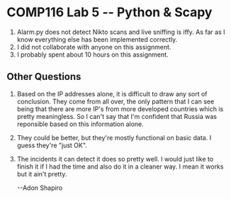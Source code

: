 COMP116 Lab 5 -- Python & Scapy
===============================

1. Alarm.py does not detect Nikto scans and live sniffing is iffy. As far as I
	know everything else has been implemented correctly.
2. I did not collaborate with anyone on this assignment.
3. I probably spent about 10 hours on this assignment.

Other Questions
---------------
1. Based on the IP addresses alone, it is difficult to draw any sort of
	conclusion. They come from all over, the only pattern that I can see
	being that there are more IP's from more developed countries which is
	pretty meaningless. So I can't say that I'm confident that Russia was
	reponsible based on this information alone.
2. They could be better, but they're mostly functional on basic data. I guess
	they're "just OK".
3. The incidents it can detect it does so pretty well. I would just like to
	finish it if I had the time and also do it in a cleaner way. I mean it
	works but it ain't pretty.

	--Adon Shapiro
